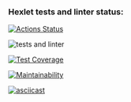 ### Hexlet tests and linter status:
[![Actions Status](https://github.com/maryker/python-project-50/workflows/hexlet-check/badge.svg)](https://github.com/maryker/python-project-50/actions)

![tests and linter](https://github.com/maryker/python-project-50/actions/workflows/pyci.yml/badge.svg)

[![Test Coverage](https://api.codeclimate.com/v1/badges/cb1325fe2b6e3134d6da/test_coverage)](https://codeclimate.com/github/maryker/python-project-50/test_coverage)

[![Maintainability](https://api.codeclimate.com/v1/badges/cb1325fe2b6e3134d6da/maintainability)](https://codeclimate.com/github/maryker/python-project-50/maintainability)


[![asciicast](https://asciinema.org/a/N0kklijDHxmJVZK2FqlX3AIcH.svg)](https://asciinema.org/a/N0kklijDHxmJVZK2FqlX3AIcH)